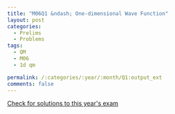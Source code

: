 ```yaml
---
title: "M06Q1 &ndash; One-dimensional Wave Function"
layout: post
categories:
  - Prelims
  - Problems
tags:
  - QM
  - M06
  - 1d qm

permalink: /:categories/:year/:month/Q1:output_ext
comments: false
---
```

<object data="2006M1Q.pdf" type="application/pdf" width="100%" height="500"></object>
<div class="message"><a href='https://princetonprelim.com/prelim/17/'>Check for solutions to this year's exam</a></div>